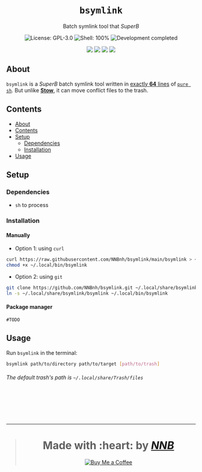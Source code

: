<h1 align="center"><code>bsymlink</code></h1>
<p align="center">Batch symlink tool that <i>SuperB</i></p>
<p align="center"><img src="https://img.shields.io/github/license/NNBnh/bsymlink?labelColor=073551&color=4EAA25&style=for-the-badge" alt="License: GPL-3.0"> <img src="https://img.shields.io/github/languages/top/NNBnh/bsymlink?logo=gnu-bash&labelColor=073551&color=4EAA25&logoColor=FFFFFF&style=for-the-badge" alt="Shell: 100%"> <img src="https://img.shields.io/badge/development-completed-%234EAA25.svg?labelColor=073551&style=for-the-badge&logoColor=FFFFFF" alt="Development completed"></p>
<p align="center"><img src="https://img.shields.io/github/watchers/NNBnh/bsymlink?labelColor=073551&color=4EAA25&style=flat-square"> <img src="https://img.shields.io/github/stars/NNBnh/bsymlink?labelColor=073551&color=4EAA25&style=flat-square"> <img src="https://img.shields.io/github/forks/NNBnh/bsymlink?labelColor=073551&color=4EAA25&style=flat-square"> <img src="https://img.shields.io/github/issues/NNBnh/bsymlink?labelColor=073551&color=4EAA25&style=flat-square"></p>

## About
`bsymlink` is a *SuperB* batch symlink tool written in [exactly **64** lines](https://github.com/NNBnh/bsymlink/blob/main/bsymlink#L64) of [`pure sh`](https://github.com/dylanaraps/pure-sh-bible). But unlike [**Stow**](https://www.gnu.org/software/stow), it can move conflict files to the trash.

## Contents
- [About](#about)
- [Contents](#contents)
- [Setup](#setup)
  - [Dependencies](#dependencies)
  - [Installation](#installation)
- [Usage](#usage)

## Setup
### Dependencies
- `sh` to process

### Installation
#### Manually
- Option 1: using `curl`

```sh
curl https://raw.githubusercontent.com/NNBnh/bsymlink/main/bsymlink > ~/.local/bin/bsymlink
chmod +x ~/.local/bin/bsymlink
```

- Option 2: using `git`

```sh
git clone https://github.com/NNBnh/bsymlink.git ~/.local/share/bsymlink
ln -s ~/.local/share/bsymlink/bsymlink ~/.local/bin/bsymlink
```

#### Package manager
`#TODO`

## Usage
Run `bsymlink` in the terminal:

```sh
bsymlink path/to/directory path/to/target [path/to/trash]
```

###### The default trash's path is `~/.local/share/Trash/files`

<br><br><br><br>

---

> <h1 align="center">Made with :heart: by <a href="https://github.com/NNBnh"><i>NNB</i></a></h1>
>
> <p align="center"><a href="https://www.buymeacoffee.com/nnbnh"><img src="https://img.shields.io/badge/buy_me_a_coffee%20-%23F7CA88.svg?logo=buy-me-a-coffee&logoColor=333333&style=for-the-badge" alt="Buy Me a Coffee"></p>
